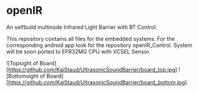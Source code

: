 # openIR
An selfbuild multinode Infrared Light Barrier
with BT Control.

This repository contains all files for the embedded systems.
For the corresponding android app look for the repository openIR_Control.
System will be soon ported to EFR32MG CPU with VCSEL Sensor.

![Topsight of Board][https://github.com/KaiStaud/UltrasonicSoundBarrier/board_top.jpg]
![Bottomsight of Board][https://github.com/KaiStaud/UltrasonicSoundBarrier/board_bottom.jpg]


 